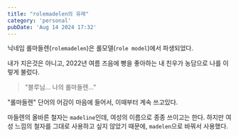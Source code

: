 ```yaml
---
title: "rolemadelen의 유래"
category: 'personal'
pubDate: 'Aug 14 2024 17:32'
---
```


닉네임 롤마들렌(`rolemadelen`)은 롤모델(`role model`)에서 파생되었다. 

내가 지은것은 아니고, 2022년 여름 즈음에 빵을 좋아하는 내 친우가 농담으로 나를 이렇게 불렀다.

> "블루님... 나의 롤마들렌..."

"롤마들렌" 단어의 어감이 마음에 들어서, 이때부터 계속 쓰고있다.

마들렌의 올바른 철자는 `madeline`인데, 여성의 이름으로 종종 쓰이고는 한다. 하지만 여성 느낌의 철자를 그대로 사용하고 싶지 않았기 때문에, `madelen`으로 바꿔서 사용했다.